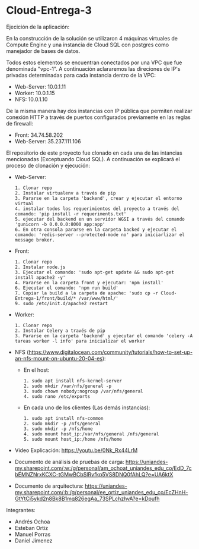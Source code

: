 # Cloud-Entrega-3

Ejecición de la aplicación:

En la construcción de la solución se utilizaron 4 máquinas virtuales de Compute Engine y una instancia de Cloud SQL con postgres como manejador de bases de datos.

Todos estos elementos se encuentran conectados por una VPC que fue denominada "vpc-1". A continuación aclararemos las direciones de IP's privadas determinadas para cada instancia dentro de la VPC:
- Web-Server: 10.0.1.11
- Worker: 10.0.1.15
- NFS: 10.0.1.10

De la misma manera hay dos instancias con IP pública que permiten realizar conexión HTTP a través de puertos configurados previamente en las reglas de firewall:
- Front: 34.74.58.202
- Web-Server: 35.237.111.106

El repositorio de este proyecto fue clonado en cada una de las intancias mencionadas (Exceptuando Cloud SQL). A continuación se explicará el proceso de clonación y ejecución:
- Web-Server: 

      1. Clonar repo
      2. Instalar virtualenv a través de pip
      3. Pararse en la carpeta 'backend', crear y ejecutar el entorno virtual
      4. instalar todos los requerimientos del proyecto a través del comando: 'pip install -r requeriments.txt'
      5. ejecutar del backend en un servidor WGSI a través del comando 'gunicorn -b 0.0.0.0:8000 app:app'
      6. En otra consola pararse en la carpeta backed y ejecutar el comando: 'redis-server --protected-mode no' para iniciarlizar el message broker.
- Front:

      1. Clonar repo
      2. Instalar node.js
      3. Ejecutar el comando: 'sudo apt-get update && sudo apt-get install apache2 -y'
      4. Pararse en la carpeta front y ejecutar: 'npm install'
      6. Ejecutar el comando: 'npm run build'
      7. Copiar la build a la carpeta de apache: 'sudo cp -r Cloud-Entrega-1/front/build/* /var/www/html/'
      9. sudo /etc/init.d/apache2 restart
- Worker: 

      1. Clonar repo
      2. Instalar Celery a través de pip
      3. Pararse en la carpeta 'backend' y ejecutar el comando 'celery -A tareas worker -l info' para inicializar el worker
- NFS (https://www.digitalocean.com/community/tutorials/how-to-set-up-an-nfs-mount-on-ubuntu-20-04-es):
    - En el host: 

		  1. sudo apt install nfs-kernel-server
		  2. sudo mkdir /var/nfs/general -p
		  3. sudo chown nobody:nogroup /var/nfs/general
		  4. sudo nano /etc/exports
    - En cada uno de los clientes (Las demás instancias): 

		  1. sudo apt install nfs-common
		  2. sudo mkdir -p /nfs/general
		  3. sudo mkdir -p /nfs/home
		  4. sudo mount host_ip:/var/nfs/general /nfs/general
		  5. sudo mount host_ip:/home /nfs/home
   

- Video Explicación: https://youtu.be/0Nk_Rx44LrM
- Documento de análisis de pruebas de carga: https://uniandes-my.sharepoint.com/:w:/g/personal/am_ochoat_uniandes_edu_co/EdD_7cbEMNZNrxKCXC-tGMwBCbSlRvfkp5VS8DNQ0fAhLQ?e=UA6ktX
- Documento de arquitectura: https://uniandes-my.sharepoint.com/:b:/g/personal/ee_ortiz_uniandes_edu_co/EcZHnH-GtYtCi5ykd2n8Bk8B1mq826egAa_73SPLchzhvA?e=kDpufh

Integrantes: 

- Andrés Ochoa 
- Esteban Ortiz
- Manuel Porras
- Daniel Jimenez

